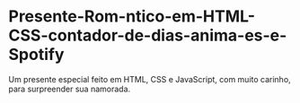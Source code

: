 # Presente-Rom-ntico-em-HTML-CSS-contador-de-dias-anima-es-e-Spotify
Um presente especial feito em HTML, CSS e JavaScript, com muito carinho, para surpreender sua namorada.
